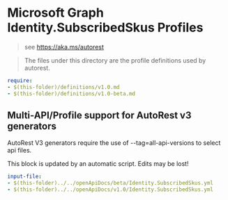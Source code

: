 # Microsoft Graph Identity.SubscribedSkus Profiles

> see https://aka.ms/autorest

> The files under this directory are the profile definitions used by autorest.

``` yaml
require:
- $(this-folder)/definitions/v1.0.md
- $(this-folder)/definitions/v1.0-beta.md

```

## Multi-API/Profile support for AutoRest v3 generators

AutoRest V3 generators require the use of --tag=all-api-versions to select api files.

This block is updated by an automatic script. Edits may be lost!

``` yaml $(tag) == 'all-api-versions' /* autogenerated */
input-file:
- $(this-folder)../../openApiDocs/beta/Identity.SubscribedSkus.yml
- $(this-folder)../../openApiDocs/v1.0/Identity.SubscribedSkus.yml

```
